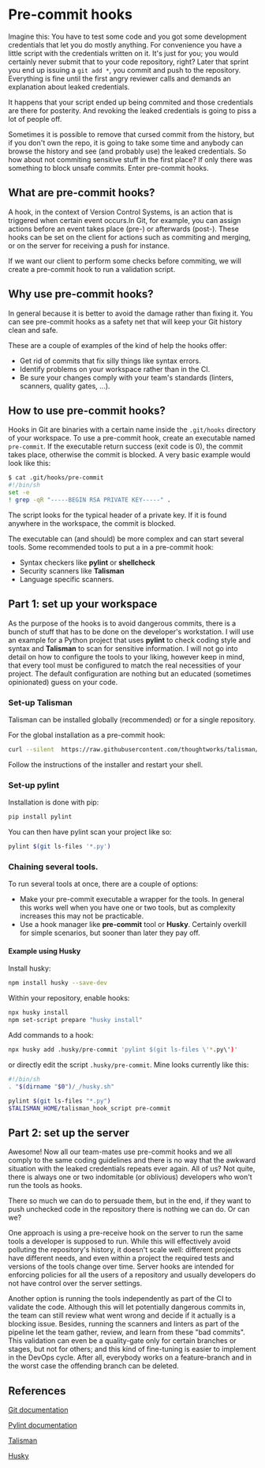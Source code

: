 # Pre-commit hooks

Imagine this:
You have to test some code and you got some development credentials that let you
do mostly anything. For convenience you have a little script with the credentials
written on it. It's just for you; you would certainly never submit that to your
code repository, right? Later that sprint you end up issuing a `git add *`, you
commit and push to the repository. Everything is fine until the first angry
reviewer calls and demands an explanation about leaked credentials.

It happens that your script ended up being commited and those credentials are
there for posterity. And revoking the leaked credentials is going to piss a lot
of people off.

Sometimes it is possible to remove that cursed commit from the history, but if
you don't own the repo, it is going to take some time and anybody can browse the
history and see (and probably use) the leaked credentials.
So how about not commiting sensitive stuff in the first place? If only there was
something to block unsafe commits. Enter pre-commit hooks.

## What are pre-commit hooks?

A hook, in the context of Version Control Systems, is an action that is triggered
when certain event occurs.In Git, for example, you can assign actions before an
event takes place (pre-) or afterwards (post-). These hooks can be set on the
client for actions such as commiting and merging, or on the server for receiving
a push for instance.

If we want our client to perform some checks before commiting, we will create a
pre-commit hook to run a validation script.

## Why use pre-commit hooks?

In general because it is better to avoid the damage rather than fixing it.
You can see pre-commit hooks as a safety net that will keep your Git history
clean and safe.

These are a couple of examples of the kind of help the hooks offer:

* Get rid of commits that fix silly things like syntax errors.
* Identify problems on your workspace rather than in the CI.
* Be sure your changes comply with your team's standards (linters, scanners,
  quality gates, ...).

## How to use pre-commit hooks?

Hooks in Git are binaries with a certain name inside the `.git/hooks` directory
of your workspace. To use a pre-commit hook, create an executable named
`pre-commit`. If the executable return success (exit code is 0), the commit takes
place, otherwise the commit is blocked. A very basic example would look like this:

```bash
$ cat .git/hooks/pre-commit
#!/bin/sh
set -e
! grep -qR "-----BEGIN RSA PRIVATE KEY-----" .
```

The script looks for the typical header of a private key. If it is found anywhere
in the workspace, the commit is blocked.

The executable can (and should) be more complex and can start several tools.
Some recommended tools to put a in a pre-commit hook:

* Syntax checkers like **pylint** or **shellcheck**
* Security scanners like **Talisman**
* Language specific scanners.

## Part 1: set up your workspace

As the purpose of the hooks is to avoid dangerous commits, there is a bunch of
stuff that has to be done on the developer's workstation. I will use an example
for a Python project that uses **pylint** to check coding style and syntax and
**Talisman** to scan for sensitive information. I will not go into detail on how
to configure the tools to your liking, however keep in mind, that every tool
must be configured to match the real necessities of your project. The default
configuration are nothing but an educated (sometimes opinionated) guess on your
code.

### Set-up Talisman

Talisman can be installed globally (recommended) or for a single repository.

For the global installation as a pre-commit hook:

```bash
curl --silent  https://raw.githubusercontent.com/thoughtworks/talisman/master/global_install_scripts/install.bash > /tmp/install_talisman.bash && /bin/bash /tmp/install_talisman.bash
```

Follow the instructions of the installer and restart your shell.

### Set-up pylint

Installation is done with pip:

```bash
pip install pylint
```
You can then have pylint scan your project like so:

```bash
pylint $(git ls-files '*.py')
```

### Chaining several tools.

To run several tools at once, there are a couple of options:

* Make your pre-commit executable a wrapper for the tools. In general this works
  well when you have one or two tools, but as complexity increases this may not
  be practicable.
* Use a hook manager like **pre-commit** tool or **Husky**. Certainly overkill
  for simple scenarios, but sooner than later they pay off.

#### Example using Husky
Install husky:

```bash
npm install husky --save-dev
```

Within your repository, enable hooks:

```bash
npx husky install
npm set-script prepare "husky install"
```

Add commands to a hook:

```bash
npx husky add .husky/pre-commit 'pylint $(git ls-files \'*.py\')'
```

or directly edit the script `.husky/pre-commit`. Mine looks currently like this:

```bash
#!/bin/sh
. "$(dirname "$0")/_/husky.sh"

pylint $(git ls-files "*.py")
$TALISMAN_HOME/talisman_hook_script pre-commit
```

## Part 2: set up the server

Awesome! Now all our team-mates use pre-commit hooks and we all comply to the same
coding guidelines and there is no way that the awkward situation with the leaked
credentials repeats ever again. All of us? Not quite, there is always one or two
indomitable (or oblivious) developers who won't run the tools as hooks.

There so much we can do to persuade them, but in the end, if they want to push
unchecked code in the repository there is nothing we can do. Or can we?

One approach is using a pre-receive hook on the server to run the same tools a
developer is supposed to run. While this will effectively avoid polluting the
repository's history, it doesn't scale well: different projects have different
needs, and even within a project the required tests and versions of the tools
change over time. Server hooks are intended for enforcing policies for all the
users of a repository and usually developers do not have control over the server
settings.

Another option is running the tools independently as part of the CI to validate
the code. Although this will let potentially dangerous commits in, the team can
still review what went wrong and decide if it actually is a blocking issue.
Besides, running the scanners and linters as part of the pipeline let the team
gather, review, and learn from these "bad commits".
This validation can even be a quality-gate only for certain branches or stages,
but not for others; and this kind of fine-tuning is easier to implement in the
DevOps cycle.
After all, everybody works on a feature-branch and in the worst case the
offending branch can be deleted.

## References

[Git documentation](https://git-scm.com/book/en/v2/Customizing-Git-Git-Hooks)

[Pylint documentation](https://pylint.pycqa.org/en/latest/)

[Talisman](https://thoughtworks.github.io/talisman/)

[Husky](https://typicode.github.io/husky/#/)

